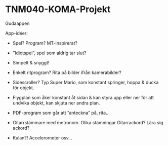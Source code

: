 TNM040-KOMA-Projekt
===================

Gudaappen

App-idéer:

- Spel? Program? MT-inspirerat?

- ”Idiotspel”, spel som aldrig tar slut?

- Simpelt & snyggt!

- Enkelt ritprogram? Rita på bilder ifrån kamerabilder?

- Sidescroller? Typ Super Mario, som konstant springer, hoppa & ducka för objekt. 

- Flygplan som åker konstant åt sidan & kan styra upp eller ner för att undvika objekt, kan skjuta ner andra plan.

- PDF-program som går att ”anteckna” på, rita…

- Gitarrstämmare med metronom. Olika stämningar Gitarrackord? Lära sig ackord?

- Kulan?! Accelerometer osv…